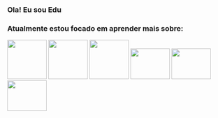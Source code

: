 ### Ola! Eu sou Edu 


### Atualmente estou focado em aprender mais sobre:
<div>

  <img src="https://cdn.jsdelivr.net/gh/devicons/devicon/icons/java/java-original-wordmark.svg" style="width:90px ; height: 90px;">
  <img src="https://cdn.jsdelivr.net/gh/devicons/devicon/icons/html5/html5-original-wordmark.svg" style="width:90px ; height: 90px;"/>
  <img src="https://cdn.jsdelivr.net/gh/devicons/devicon/icons/css3/css3-original-wordmark.svg" style="width:90px ; height: 90px;"/>
  <img src="https://cdn.jsdelivr.net/gh/devicons/devicon/icons/javascript/javascript-original.svg" style="width:90px ; height: 70px;" />
  <img src="https://cdn.jsdelivr.net/gh/devicons/devicon/icons/csharp/csharp-original.svg" style="width:90px ; height: 70px;"/>
  <img src="https://cdn.jsdelivr.net/gh/devicons/devicon/icons/dotnetcore/dotnetcore-original.svg" style="width:90px ; height: 70px;"/>
</div>
          



